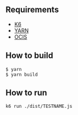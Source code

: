 ## Requirements
- [K6](https://k6.io/)
- [YARN](https://yarnpkg.com/)
- [OCIS](https://github.com/owncloud/ocis)

## How to build
```
$ yarn
$ yarn build
```

## How to run
```
k6 run ./dist/TESTNAME.js
```